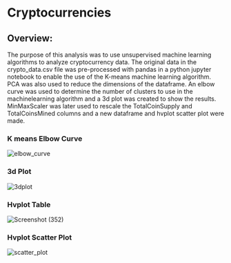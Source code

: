 # Cryptocurrencies


## Overview: 

The purpose of this analysis was to use unsupervised machine learning algorithms to analyze cryptocurrency data.  The original data in the crypto_data.csv file was pre-processed with pandas in a python jupyter notebook to enable the use of the K-means machine learning algorithm. PCA was also used to reduce the dimensions of the dataframe. An elbow curve was used to determine the number of clusters to use in the machinelearning algorithm and a 3d plot was created to show the results.  MinMaxScaler was later used to rescale the TotalCoinSupply and TotalCoinsMined columns and a new dataframe and hvplot scatter plot were made. 


### K means Elbow Curve


![elbow_curve](https://user-images.githubusercontent.com/78699521/126076677-823f3a07-77d2-4a3d-ae22-d444b11aec3b.png)


### 3d Plot


![3dplot](https://user-images.githubusercontent.com/78699521/126076715-e1479460-d768-41fe-9605-18911faa7444.png)


### Hvplot Table


![Screenshot (352)](https://user-images.githubusercontent.com/78699521/126076766-d90ff03a-584f-49f7-a33d-3dfe6ac567c0.png)


### Hvplot Scatter Plot


![scatter_plot](https://user-images.githubusercontent.com/78699521/126076707-6cec7129-a70d-4aa5-a461-47e0b0ea012f.png)

